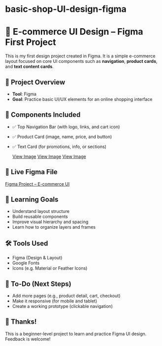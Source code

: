 # basic-shop-UI-design-figma
# 🛒 E-commerce UI Design – Figma First Project

This is my first design project created in Figma. It is a simple e-commerce layout focused on core UI components such as **navigation**, **product cards**, and **text content cards**.

## 📁 Project Overview

- **Tool**: Figma
- **Goal**: Practice basic UI/UX elements for an online shopping interface

## 🧩 Components Included

- ✅ Top Navigation Bar (with logo, links, and cart icon)
- ✅ Product Card (image, name, price, and button)
- ✅ Text Card (for promotions, info, or sections)

  [View Image](image.png)
  [View Image](product3.png)
  [View Image](product4.png)

## 🔗 Live Figma File

[Figma Project – E-commerce UI](https://www.figma.com/design/0MPzivObRQhXLQ899BBRYI/Figma-First-Project?node-id=62-2&t=wximXAnV3oOhUXAP-1)

## 🎯 Learning Goals

- Understand layout structure
- Build reusable components
- Improve visual hierarchy and spacing
- Learn how to organize layers and frames

## 🛠 Tools Used

- Figma (Design & Layout)
- Google Fonts
- Icons (e.g. Material or Feather Icons)

## 📌 To-Do (Next Steps)

- Add more pages (e.g., product detail, cart, checkout)
- Make it responsive (for mobile and tablet)
- Create a working prototype (clickable navigation)

## 🙌 Thanks!

This is a beginner-level project to learn and practice Figma UI design. Feedback is welcome!
